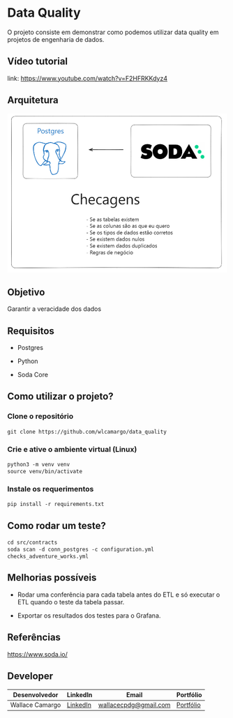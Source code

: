 # Data Quality
O projeto consiste em demonstrar como podemos utilizar data quality em projetos de engenharia de dados.

## Vídeo tutorial
link: https://www.youtube.com/watch?v=F2HFRKKdyz4

## Arquitetura
![image](assets/architecture-data-quality.png)

## Objetivo
Garantir a veracidade dos dados

## Requisitos
- Postgres

- Python

- Soda Core

## Como utilizar o projeto?
### Clone o repositório
```
git clone https://github.com/wlcamargo/data_quality
```

### Crie e ative o ambiente virtual (Linux)
```
python3 -m venv venv
source venv/bin/activate
```

### Instale os requerimentos
```
pip install -r requirements.txt
```

## Como rodar um teste?
```
cd src/contracts
soda scan -d conn_postgres -c configuration.yml checks_adventure_works.yml 
```

## Melhorias possíveis
* Rodar uma conferência para cada tabela antes do ETL e só executar o ETL quando o teste da tabela passar.

* Exportar os resultados dos testes para o Grafana.

## Referências
https://www.soda.io/

## Developer
| Desenvolvedor      | LinkedIn                                   | Email                        | Portfólio                              |
|--------------------|--------------------------------------------|------------------------------|----------------------------------------|
| Wallace Camargo    | [LinkedIn](https://www.linkedin.com/in/wallace-camargo-35b615171/) | wallacecpdg@gmail.com        | [Portfólio](https://wlcamargo.github.io/)   |
